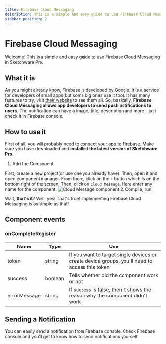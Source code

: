 ```yaml
---
title: Firebase Cloud Messaging
description: This is a simple and easy guide to use Firebase Cloud Messaging in Sketchware Pro.
sidebar_position: 2
---
```

# Firebase Cloud Messaging
Welcome! This is a simple and easy guide to use Firebase Cloud Messaging in Sketchware Pro.

## What it is
As you might already know, Firebase is developed by Google. It is a service for developers of small apps(but some big ones use it too). It has many features to try, visit [their website](https://firebase.google.com) to see them all. So, basically, **Firebase Cloud Messaging allows app developers to send push notifications to users**. The notification can have a image, title, description and more - just check it in Firebase console.
## How to use it
First of all, you will probably need to [connect your app to Firebase](connect-to-firebase). Make sure you have downloaded and **install**ed **the latest version of Sketchware Pro.**

1. Add the Component

First, create a new project(or use one you already have). Then, open it and open component manager. From there, click on the `+` button which is on the bottom right of the screen. Then, click on `Cloud Message`. Here enter any name for the component.
![Cloud Message component](/img/cloud_message.jpg)
2. Compile, run

Wait, **that's it**? Well, yes! That's true! Implementing Firebase Cloud Messaging is as simple as that!

## Component events
### onCompleteRegister

  | Name | Type | Use |
  | ---- | ---- | --- |
  | token | string | If you want to target single devices or create device groups, you'll need to access this token |
  | success | boolean | Tells whether did the component work or not |
  | errorMessage | string | If `success` is false, then it shows the reason why the component didn't work |

## Sending a Notification
You can easily send a notification from Firebase console. Check Firebase console and you'll get to know how to send notifications yourself.